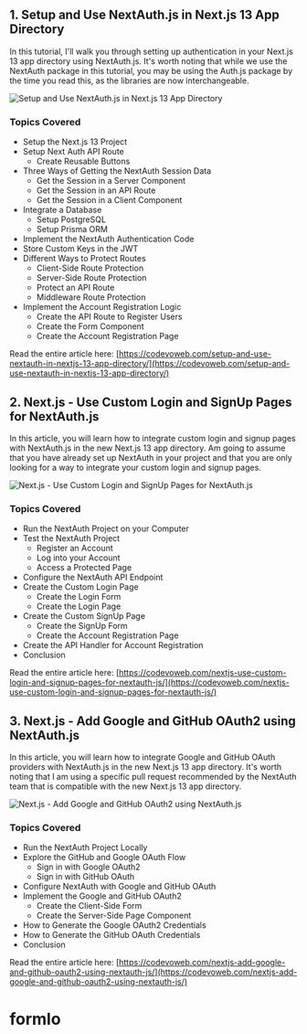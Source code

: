 ## 1. Setup and Use NextAuth.js in Next.js 13 App Directory

In this tutorial, I'll walk you through setting up authentication in your Next.js 13 app directory using NextAuth.js. It's worth noting that while we use the NextAuth package in this tutorial, you may be using the Auth.js package by the time you read this, as the libraries are now interchangeable.

![Setup and Use NextAuth.js in Next.js 13 App Directory](https://codevoweb.com/wp-content/uploads/2023/03/Setup-and-Use-NextAuth.js-in-Next.js-13-App-Directory.webp)

### Topics Covered

- Setup the Next.js 13 Project
- Setup Next Auth API Route
    - Create Reusable Buttons
- Three Ways of Getting the NextAuth Session Data
    - Get the Session in a Server Component
    - Get the Session in an API Route
    - Get the Session in a Client Component
- Integrate a Database
    - Setup PostgreSQL
    - Setup Prisma ORM
- Implement the NextAuth Authentication Code
- Store Custom Keys in the JWT
- Different Ways to Protect Routes
    - Client-Side Route Protection
    - Server-Side Route Protection
    - Protect an API Route
    - Middleware Route Protection
- Implement the Account Registration Logic
    - Create the API Route to Register Users
    - Create the Form Component
    - Create the Account Registration Page

Read the entire article here: [https://codevoweb.com/setup-and-use-nextauth-in-nextjs-13-app-directory/](https://codevoweb.com/setup-and-use-nextauth-in-nextjs-13-app-directory/)

## 2. Next.js - Use Custom Login and SignUp Pages for NextAuth.js

In this article, you will learn how to integrate custom login and signup pages with NextAuth.js in the new Next.js 13 app directory. Am going to assume that you have already set up NextAuth in your project and that you are only looking for a way to integrate your custom login and signup pages.

![Next.js - Use Custom Login and SignUp Pages for NextAuth.js](https://codevoweb.com/wp-content/uploads/2023/05/Next.js-13-Use-Custom-Login-and-SignUp-Pages-for-NextAuth.js.webp)

### Topics Covered

- Run the NextAuth Project on your Computer
- Test the NextAuth Project
    - Register an Account
    - Log into your Account
    - Access a Protected Page
- Configure the NextAuth API Endpoint
- Create the Custom Login Page
    - Create the Login Form
    - Create the Login Page
- Create the Custom SignUp Page
    - Create the SignUp Form
    - Create the Account Registration Page
- Create the API Handler for Account Registration
- Conclusion

Read the entire article here: [https://codevoweb.com/nextjs-use-custom-login-and-signup-pages-for-nextauth-js/](https://codevoweb.com/nextjs-use-custom-login-and-signup-pages-for-nextauth-js/)

## 3. Next.js - Add Google and GitHub OAuth2 using NextAuth.js

In this article, you will learn how to integrate Google and GitHub OAuth providers with NextAuth.js in the new Next.js 13 app directory. It's worth noting that I am using a specific pull request recommended by the NextAuth team that is compatible with the new Next.js 13 app directory.

![Next.js - Add Google and GitHub OAuth2 using NextAuth.js](https://codevoweb.com/wp-content/uploads/2023/05/Next.js-Add-Google-and-GitHub-OAuth2-using-NextAuth.js.webp)

### Topics Covered

- Run the NextAuth Project Locally
- Explore the GitHub and Google OAuth Flow
    - Sign in with Google OAuth2
    - Sign in with GitHub OAuth
- Configure NextAuth with Google and GitHub OAuth
- Implement the Google and GitHub OAuth2
    - Create the Client-Side Form
    - Create the Server-Side Page Component
- How to Generate the Google OAuth2 Credentials
- How to Generate the GitHub OAuth Credentials
- Conclusion

Read the entire article here: [https://codevoweb.com/nextjs-add-google-and-github-oauth2-using-nextauth-js/](https://codevoweb.com/nextjs-add-google-and-github-oauth2-using-nextauth-js/)


# formlo
